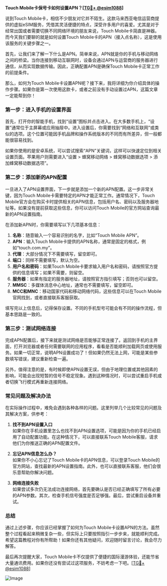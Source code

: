 **Touch Mobile卡保号卡如何设置APN？[[TG💪+ @esim1088](https://t.me/s/esim1088)]**

说到Touch Mobile卡，相信不少朋友对它并不陌生。这款马来西亚电信运营商提供的虚拟eSIM服务，凭借其灵活便捷的特点，深受许多用户的喜爱。尤其是对于经常出国或者需要切换不同网络环境的朋友来说，Touch Mobile卡简直是神器。而今天我们要聊的就是如何设置Touch Mobile卡的APN（接入点名称），这是使用该服务的关键步骤之一。

首先，让我们来了解一下什么是APN。简单来说，APN就是你的手机与移动网络之间的桥梁。当你连接到移动互联网时，设备会通过APN与运营商的服务器进行通信，从而实现数据传输。因此，正确配置APN是确保Touch Mobile卡正常工作的前提条件。

那么，如何为Touch Mobile卡设置APN呢？接下来，我将详细为你介绍具体的操作步骤。如果你是第一次使用这款卡，或者之前没有手动设置过APN，这篇文章一定能帮到你！

### **第一步：进入手机的设置界面**

首先，打开你的智能手机，找到“设置”图标并点击进入。在大多数手机上，“设置”通常位于主屏幕或应用抽屉中。进入设置后，你需要找到“网络和互联网”或类似的选项。这个位置可能因手机品牌和操作系统版本的不同而有所差异，但一般都能很容易找到。

如果你使用的是安卓系统，可以尝试搜索“APN”关键词，这样可以快速定位到相关设置页面。苹果用户则需要进入“设置 > 蜂窝移动网络 > 蜂窝移动数据选项 > 添加蜂窝移动数据选项”。

### **第二步：添加新的APN配置**

一旦进入了APN设置界面，下一步就是添加一个新的APN配置。这一步非常关键，因为Touch Mobile卡需要特定的APN才能正常工作。通常情况下，Touch Mobile官方会在购买卡时提供相关的APN信息，包括用户名、密码以及服务器地址等。如果没有提前获取这些信息，你可以访问Touch Mobile的官方网站查询最新的APN设置指南。

在添加新APN时，你需要填写以下几项基本信息：

1. **名称**：随意输入一个容易识别的名字，比如“Touch Mobile APN”。
2. **APN**：输入Touch Mobile卡提供的APN名称，通常是固定的格式，例如“touch.com.my”。
3. **代理**：大部分情况下不需要填写，留空即可。
4. **端口**：同样不需要填写，默认为空。
5. **用户名和密码**：如果Touch Mobile卡要求输入用户名和密码，请按照官方提供的信息填写；如果不需要，则留空。
6. **服务器**：如果有指定的服务器地址，请按照官方指引填写；否则也可以留空。
7. **MMSC**：多媒体消息中心地址，通常也不需要填写，留空即可。
8. **MCC和MNC**：移动国家代码和移动网络代码，这些信息可以在Touch Mobile官网找到，或者直接联系客服获取。

填写完以上信息后，记得保存设置。不同的手机型号可能会有不同的操作流程，但基本思路是一致的。

### **第三步：测试网络连接**

完成APN配置后，接下来就是测试网络是否能够正常连接了。返回到手机的主界面，打开浏览器或者任何需要联网的应用程序，看看是否能顺利加载网页或使用服务。如果一切正常，说明APN设置成功了！但如果仍然无法上网，可能是某些参数填写错误，建议重新检查一遍。

另外，值得注意的是，有时候即使APN设置无误，但由于地理位置或其他因素的影响，可能会出现短暂的信号不稳定现象。遇到这种情况时，可以尝试重启手机或者切换飞行模式再重新连接网络。

### **常见问题及解决办法**

在实际操作过程中，难免会遇到各种各样的问题。这里列举几个比较常见的问题及其解决方案，供参考：

1. **找不到APN设置入口**  
   如果你在手机设置里怎么也找不到APN设置选项，可能是因为你的手机已经启用了自动配置功能。在这种情况下，可以直接联系Touch Mobile客服，请求他们为你推送正确的APN配置文件。

2. **忘记APN信息怎么办？**  
   如果你不小心忘记了Touch Mobile卡的APN信息，可以登录Touch Mobile的官方网站，查找最新的APN设置指南。此外，也可以直接联系客服，他们会很乐意帮助你解决问题。

3. **网络连接失败**  
   如果尝试多次仍无法成功连接网络，首先要确认是否已经正确填写了所有必要的APN参数。其次，检查手机信号强度是否足够强。最后，尝试重启设备并重试。

### **总结**

通过上述步骤，你应该已经掌握了如何为Touch Mobile卡设置APN的方法。虽然整个过程看起来稍微复杂一些，但实际上只要按照指引一步步来，就能顺利完成。希望这篇教程对你有所帮助！如果你还有其他疑问，欢迎随时留言讨论，我会尽力解答。

最后再次提醒大家，Touch Mobile卡不仅提供了便捷的国际漫游体验，还能节省大量通讯费用。如果你还没有尝试过这项服务，不妨考虑一下吧。[[TG💪+ @esim1088](https://t.me/s/esim1088)]

![Image](https://i.postimg.cc/4NQfJmqS/Snipaste-2025-05-13-00-14-12.png)